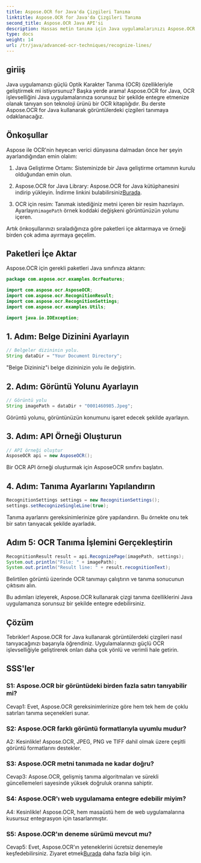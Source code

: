 ```yaml
---
title: Aspose.OCR for Java'da Çizgileri Tanıma
linktitle: Aspose.OCR for Java'da Çizgileri Tanıma
second_title: Aspose.OCR Java API'si
description: Hassas metin tanıma için Java uygulamalarınızı Aspose.OCR ile güçlendirin. Kolay entegrasyon, yüksek doğruluk.
type: docs
weight: 14
url: /tr/java/advanced-ocr-techniques/recognize-lines/
---
```

## giriiş

Java uygulamanızı güçlü Optik Karakter Tanıma (OCR) özellikleriyle geliştirmek mi istiyorsunuz? Başka yerde arama! Aspose.OCR for Java, OCR işlevselliğini Java uygulamalarınıza sorunsuz bir şekilde entegre etmenize olanak tanıyan son teknoloji ürünü bir OCR kitaplığıdır. Bu derste Aspose.OCR for Java kullanarak görüntülerdeki çizgileri tanımaya odaklanacağız.

## Önkoşullar

Aspose ile OCR'nin heyecan verici dünyasına dalmadan önce her şeyin ayarlandığından emin olalım:

1. Java Geliştirme Ortamı: Sisteminizde bir Java geliştirme ortamının kurulu olduğundan emin olun.

2.  Aspose.OCR for Java Library: Aspose.OCR for Java kütüphanesini indirip yükleyin. İndirme linkini bulabilirsiniz[Burada](https://releases.aspose.com/ocr/java/).

3.  OCR için resim: Tanımak istediğiniz metni içeren bir resim hazırlayın. Ayarlayın`imagePath` örnek koddaki değişkeni görüntünüzün yolunu içeren.

Artık önkoşullarınızı sıraladığınıza göre paketleri içe aktarmaya ve örneği birden çok adıma ayırmaya geçelim.

## Paketleri İçe Aktar

Aspose.OCR için gerekli paketleri Java sınıfınıza aktarın:

```java
package com.aspose.ocr.examples.OcrFeatures;

import com.aspose.ocr.AsposeOCR;
import com.aspose.ocr.RecognitionResult;
import com.aspose.ocr.RecognitionSettings;
import com.aspose.ocr.examples.Utils;

import java.io.IOException;
```

## 1. Adım: Belge Dizinini Ayarlayın

```java
// Belgeler dizininin yolu.
String dataDir = "Your Document Directory";
```

"Belge Dizininiz"i belge dizininizin yolu ile değiştirin.

## 2. Adım: Görüntü Yolunu Ayarlayın

```java
// Görüntü yolu
String imagePath = dataDir + "0001460985.Jpeg";
```

Görüntü yolunu, görüntünüzün konumunu işaret edecek şekilde ayarlayın.

## 3. Adım: API Örneği Oluşturun

```java
// API örneği oluştur
AsposeOCR api = new AsposeOCR();
```

Bir OCR API örneği oluşturmak için AsposeOCR sınıfını başlatın.

## 4. Adım: Tanıma Ayarlarını Yapılandırın

```java
RecognitionSettings settings = new RecognitionSettings();
settings.setRecognizeSingleLine(true);
```

Tanıma ayarlarını gereksinimlerinize göre yapılandırın. Bu örnekte onu tek bir satırı tanıyacak şekilde ayarladık.

## Adım 5: OCR Tanıma İşlemini Gerçekleştirin

```java
RecognitionResult result = api.RecognizePage(imagePath, settings);
System.out.println("File: " + imagePath);
System.out.println("Result line: " + result.recognitionText);
```

Belirtilen görüntü üzerinde OCR tanımayı çalıştırın ve tanıma sonucunun çıktısını alın.

Bu adımları izleyerek, Aspose.OCR kullanarak çizgi tanıma özelliklerini Java uygulamanıza sorunsuz bir şekilde entegre edebilirsiniz.

## Çözüm

Tebrikler! Aspose.OCR for Java kullanarak görüntülerdeki çizgileri nasıl tanıyacağınızı başarıyla öğrendiniz. Uygulamalarınızı güçlü OCR işlevselliğiyle geliştirerek onları daha çok yönlü ve verimli hale getirin.

## SSS'ler

### S1: Aspose.OCR bir görüntüdeki birden fazla satırı tanıyabilir mi?

Cevap1: Evet, Aspose.OCR gereksinimlerinize göre hem tek hem de çoklu satırları tanıma seçenekleri sunar.

### S2: Aspose.OCR farklı görüntü formatlarıyla uyumlu mudur?

A2: Kesinlikle! Aspose.OCR, JPEG, PNG ve TIFF dahil olmak üzere çeşitli görüntü formatlarını destekler.

### S3: Aspose.OCR metni tanımada ne kadar doğru?

Cevap3: Aspose.OCR, gelişmiş tanıma algoritmaları ve sürekli güncellemeleri sayesinde yüksek doğruluk oranına sahiptir.

### S4: Aspose.OCR'ı web uygulamama entegre edebilir miyim?

A4: Kesinlikle! Aspose.OCR, hem masaüstü hem de web uygulamalarına kusursuz entegrasyon için tasarlanmıştır.

### S5: Aspose.OCR'ın deneme sürümü mevcut mu?

 Cevap5: Evet, Aspose.OCR'ın yeteneklerini ücretsiz denemeyle keşfedebilirsiniz. Ziyaret etmek[Burada](https://releases.aspose.com/) daha fazla bilgi için.